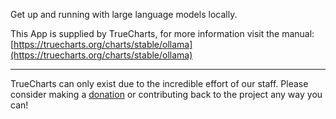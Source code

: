 Get up and running with large language models locally.

This App is supplied by TrueCharts, for more information visit the manual: [https://truecharts.org/charts/stable/ollama](https://truecharts.org/charts/stable/ollama)

---

TrueCharts can only exist due to the incredible effort of our staff.
Please consider making a [donation](https://truecharts.org/sponsor) or contributing back to the project any way you can!
